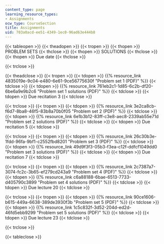 ```yaml
---
content_type: page
learning_resource_types:
- Assignments
ocw_type: CourseSection
title: Assignments
uid: 703a0acd-ee51-4349-1ec0-96ad63e444b8
---
```


{{< tableopen >}}
{{< theadopen >}}
{{< tropen >}}
{{< thopen >}}
PROBLEM SETS
{{< thclose >}}
{{< thopen >}}
SOLUTIONS
{{< thclose >}}
{{< thopen >}}
Due date
{{< thclose >}}

{{< trclose >}}

{{< theadclose >}}
{{< tropen >}}
{{< tdopen >}}
{{% resource_link 4835019e-9c04-e480-6e61-9ce56775630f "Problem set 1 (PDF)" %}}
{{< tdclose >}}
{{< tdopen >}}
{{% resource_link 761eb2c1-1d85-6c2b-df20-6be6a9e9b2c6 "Problem set 1 solutions (PDF)" %}}
{{< tdclose >}}
{{< tdopen >}}
Due recitation 3
{{< tdclose >}}

{{< trclose >}}
{{< tropen >}}
{{< tdopen >}}
{{% resource_link 3e2ca8cb-f6d7-8ba8-46f5-83b8a70b0f05 "Problem set 2 (PDF)" %}}
{{< tdclose >}}
{{< tdopen >}}
{{% resource_link 6e1b3b12-83ff-c3e8-aec8-2339ab55e71d "Problem set 2 solutions (PDF)" %}}
{{< tdclose >}}
{{< tdopen >}}
Due recitation 5
{{< tdclose >}}

{{< trclose >}}
{{< tropen >}}
{{< tdopen >}}
{{% resource_link 26c30b3e-1fdd-96fa-9bf1-c2552fbd8201 "Problem set 3 (PDF)" %}}
{{< tdclose >}}
{{< tdopen >}}
{{% resource_link 49d9f3f3-05b3-f3ea-c12f-ddfcf1049dd0 "Problem set 3 solutions (PDF)" %}}
{{< tdclose >}}
{{< tdopen >}}
Due recitation 7
{{< tdclose >}}

{{< trclose >}}
{{< tropen >}}
{{< tdopen >}}
{{% resource_link 2c7387a7-3074-fc2c-3b65-ef279cd243a9 "Problem set 4 (PDF)" %}}
{{< tdclose >}}
{{< tdopen >}}
{{% resource_link c6a88188-6bae-6513-7733-d405790c3899 "Problem set 4 solutions (PDF)" %}}
{{< tdclose >}}
{{< tdopen >}}
Due lecture 20
{{< tdclose >}}

{{< trclose >}}
{{< tropen >}}
{{< tdopen >}}
{{% resource_link 90ce1606-b615-449a-6638-389de3930f3b "Problem set 5 (PDF)" %}}
{{< tdclose >}}
{{< tdopen >}}
{{% resource_link 1c5c832f-3d52-204d-ed2d-46fd5ebb9299 "Problem set 5 solutions (PDF)" %}}
{{< tdclose >}}
{{< tdopen >}}
Due lecture 23
{{< tdclose >}}

{{< trclose >}}

{{< tableclose >}}